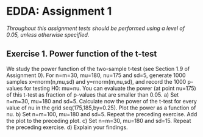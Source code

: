 # EDDA: Assignment 1
*Throughout this assignment tests should be performed using a level of 0.05, unless otherwise specified.*

## Exercise 1. Power function of the t-test
We study the power function of the two-sample t-test (see Section 1.9 of Assignment 0). For n=m=30, mu=180, nu=175 and sd=5, generate 1000 samples x=rnorm(n,mu,sd) and y=rnorm(m,nu,sd), and record the 1000 p-values for testing H0: mu=nu. You can evaluate the power (at point nu=175) of this t-test as fraction of p-values that are smaller than 0.05.
a) Set n=m=30, mu=180 and sd=5. Calculate now the power of the t-test for every value of nu in the grid seq(175,185,by=0.25). Plot the power as a function of nu.
b) Set n=m=100, mu=180 and sd=5. Repeat the preceding exercise. Add the plot to the preceding plot.
c) Set n=m=30, mu=180 and sd=15. Repeat the preceding exercise.
d) Explain your findings.
